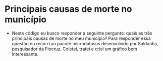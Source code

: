 # Principais causas de morte no município
- Neste código eu busco responder a seguinte pergunta: quais as três principais causas de morte no meu município? Para responder essa questão eu recorri ao pacote microdatasus desenvolvido por Saldanha, pesquisador da Fiocruz. Coletei, tratei e criei um gráfico bem interessante.
